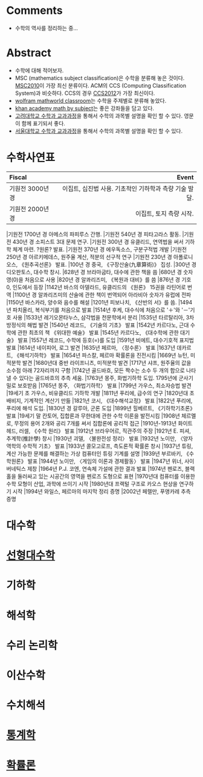 # Comments

- 수학의 역사를 정리하는 중...

# Abstract

- 수학에 대해 적어보자.
- MSC (mathematics subject classification)은 수학을 분류해 놓은
  것이다. [MSC2010](https://zbmath.org/classification/)이 가장 최신
  분류이다. ACM의 CCS (Computing Classification System)과
  비슷하다. CCS의 경우 [CCS2012](http://dl.acm.org/ccs/ccs_flat.cfm)가
  가장 최신이다.
- [wolfram mathworld classroom](http://mathworld.wolfram.com/classroom/)는
  수학을 주제별로 분류해 놓았다.
- [khan academy math by subject](https://www.khanacademy.org/math)는
  좋은 강좌들을 담고 있다.
- [고려대학교 수학과 교과과정](https://math.korea.ac.kr/math/grad/normal.do)을
  통해서 수학의 과목별 설명을 확인 할 수 있다. 영문이 함께 표기되서
  좋다.
- [서울대학교 수학과 교과과정](http://www.math.snu.ac.kr/board/b5_5)을 통해서
  수학의 과목별 설명을 확인 할 수 있다.
  
# 수학사연표

| Fiscal        | Event                |
| :------------ | -------------------: |
|기원전 3000년 경	| 이집트, 십진법 사용. 기초적인 기하학과 측량 기술 발달. |
|기원전 2000년 경	| 이집트, 토지 측량 시작. |

|기원전 1700년 경	아메스의 파피루스 간행.
|기원전 540년 경	피타고라스 활동.
|기원전 430년 경	소피스트 3대 문제 연구.
|기원전 300년 경	유클리드, 연역법을 써서 기하학 체계 마련. ?원론? 발표.
|기원전 370년 경	에우독소스, 구분구적법 개발
|기원전 250년 경	아르키메데스, 원주율 계산, 적분의 선구적 연구
|기원전 230년 경	아폴로니오스, 《원추곡선론》 발표.
|100년 경	중국, 《구장산술(九章算術)》 집성.
|300년 경	디오판토스, 대수학 창시.
|628년 경	브라마굽타, 대수에 관한 책을 씀
|680년 경	숫자 영(0)을 처음으로 사용
|820년 경	알콰리즈미, 《복원과 대비》를 씀
|876년 경	기호 0, 인도에서 등장
|1142년	바스의 아델라드, 유클리드의 《원론》 15권을 라틴어로 번역
|1100년 경	알콰리즈미의 산술에 관한 책이 번역되어 아라비아 숫자가 유럽에 전파
|1150년	바스카라, 양수와 음수를 해설
|1201년	피보나치, 《산반의 서》를 씀.
|1494년	파치올리, 복식부기를 처음으로 발표
|1514년	후케, 대수식에 처음으로 '＋'와 '－'기호 사용
|1533년	레기오몬타누스, 삼각법을 천문학에서 분리
|1535년	타르탈리아, 3차 방정식의 해법 발견
|1540년	레코드, 《기술의 기초》 발표
|1542년	카르다노, 근대 수학에 관한 최초의 책 《위대한 예술》 발표
|1545년	카르다노, 《대수학에 관한 대기술》 발표
|1557년	레코드, 수학에 등호(=)를 도입
|1591년	비에트, 대수기호적 표지법 발표
|1614년	네이피어, 로그 발견
|1635년	페르마, 〈정수론〉 발표
|1637년	데카르트, 《해석기하학》 발표
|1654년	파스칼, 페르마 확률론을 진전시킴
|1669년	뉴턴, 미적분학 발견
|1680년대 중반	라이프니츠, 미적분학 발견
|1717년	샤프, 원주율의 값을 소수점 아래 72자리까지 구함
|1742년	골드바흐, 모든 짝수는 소수 두 개의 합으로 나타낼 수 있다는 골드바흐의 추측 세움.
|1763년	몽주, 화법기하학 도입. 1795년에 군사기밀로 보호받음
|1765년	몽주, 〈화법기하학〉 발표
|1799년	가우스, 최소자승법 발견
|19세기 초	가우스, 비유클리드 기하학 개발
|1811년	푸리에, 급수의 연구
|1820년대 초	배비지, 기계적인 계산기 만듦
|1821년	코시, 《대수해석교정》 발표
|1822년	푸리에, 푸리에 해석 도입.
|1830년 경	갈루아, 군론 도입
|1899년	힐베르트, 《기하학기초론》 발표
|19세기 말	칸토어, 집합론과 무한대에 관한 수학 이론을 발전시킴
|1908년	체르멜로, 무정의 용어 2개와 공리 7개를 써서 집합론에 공리적 접근
|1910년-1913년	화이트헤드, 러셀, 《수학 원리》 발표
|1912년	브라우어르, 직관주의 주장
|1921년	E. 피셔, 추계학(推計學) 창시
|1930년	괴델, 〈불완전성 정리〉 발표
|1932년	노이만, 〈양자역학의 수학적 기초〉 발표
|1933년	콜모고로프, 측도론적 확률론 창시
|1937년	튜링, 계산 가능한 문제를 해결하는 가상 컴퓨터인 튜링 기계를 설명
|1939년	부르바키, 《수학원론》 발표
|1944년	노이만, 〈게임의 이론과 경제활동〉 발표
|1947년	위너, 사이버네틱스 제창
|1964년	P.J. 코엔, 연속체 가설에 관한 결과 발표
|1974년	펜로즈, 블랙홀을 둘러싸고 있는 시공간의 영역을 펜로즈 도형으로 표현
|1970년대	컴퓨터를 이용한 수학 모형이 산업, 과학에 쓰이기 시작
|1980년대	프랙털 구조로 카오스 현상을 연구하기 시작
|1994년	와일스, 페르마의 마지막 정리 증명
|2002년	페렐만, 푸앵카레 추측 증명

# 대수학

# [선형대수학](../linearalgebra/)

# 기하학

# 해석학

# 수리 논리학

# 이산수학

# 수치해석

# [통계학](../statistics/)

# [확률론](../statistics/)
